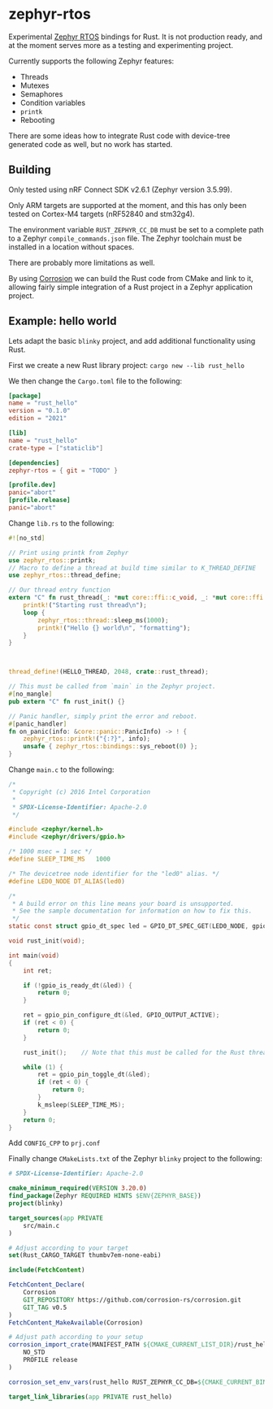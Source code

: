 # zephyr-rtos

Experimental [Zephyr RTOS] bindings for Rust. It is not production ready, and at the moment serves more as a testing and experimenting project.

Currently supports the following Zephyr features:

  * Threads
  * Mutexes
  * Semaphores
  * Condition variables
  * `printk`
  * Rebooting

There are some ideas how to integrate Rust code with device-tree
generated code as well, but no work has started.

## Building

Only tested using nRF Connect SDK v2.6.1 (Zephyr version 3.5.99).

Only ARM targets are supported at the moment, and this has only been
tested on Cortex-M4 targets (nRF52840 and stm32g4).

The environment variable `RUST_ZEPHYR_CC_DB` must be set to
a complete path to a Zephyr `compile_commands.json` file. The Zephyr
toolchain must be installed in a location without spaces.

There are probably more limitations as well.

By using [Corrosion] we can build the Rust code from CMake
and link to it, allowing fairly simple integration of a Rust project
in a Zephyr application project.

[Corrosion]: https://corrosion-rs.github.io/corrosion/introduction.html
[Zephyr RTOS]: https://zephyrproject.org/

## Example: hello world

Lets adapt the basic `blinky` project, and add additional functionality using Rust.

First we create a new Rust library project: `cargo new --lib rust_hello`

We then change the `Cargo.toml` file to the following:

```toml
[package]
name = "rust_hello"
version = "0.1.0"
edition = "2021"

[lib]
name = "rust_hello"
crate-type = ["staticlib"]

[dependencies]
zephyr-rtos = { git = "TODO" }

[profile.dev]
panic="abort"
[profile.release]
panic="abort"
```

Change `lib.rs` to the following:

```rust
#![no_std]

// Print using printk from Zephyr
use zephyr_rtos::printk;
// Macro to define a thread at build time similar to K_THREAD_DEFINE
use zephyr_rtos::thread_define;

// Our thread entry function
extern "C" fn rust_thread(_: *mut core::ffi::c_void, _: *mut core::ffi::c_void, _: *mut core::ffi::c_void) {
    printk!("Starting rust thread\n");
    loop {
        zephyr_rtos::thread::sleep_ms(1000);
        printk!("Hello {} world\n", "formatting");
    }
}



thread_define!(HELLO_THREAD, 2048, crate::rust_thread);

// This must be called from `main` in the Zephyr project.
#[no_mangle]
pub extern "C" fn rust_init() {}

// Panic handler, simply print the error and reboot.
#[panic_handler]
fn on_panic(info: &core::panic::PanicInfo) -> ! {
    zephyr_rtos::printk!("{:?}", info);
    unsafe { zephyr_rtos::bindings::sys_reboot(0) };
}
```

Change `main.c` to the following:

```c
/*
 * Copyright (c) 2016 Intel Corporation
 *
 * SPDX-License-Identifier: Apache-2.0
 */

#include <zephyr/kernel.h>
#include <zephyr/drivers/gpio.h>

/* 1000 msec = 1 sec */
#define SLEEP_TIME_MS   1000

/* The devicetree node identifier for the "led0" alias. */
#define LED0_NODE DT_ALIAS(led0)

/*
 * A build error on this line means your board is unsupported.
 * See the sample documentation for information on how to fix this.
 */
static const struct gpio_dt_spec led = GPIO_DT_SPEC_GET(LED0_NODE, gpios);

void rust_init(void);

int main(void)
{
	int ret;

	if (!gpio_is_ready_dt(&led)) {
		return 0;
	}

	ret = gpio_pin_configure_dt(&led, GPIO_OUTPUT_ACTIVE);
	if (ret < 0) {
		return 0;
	}

	rust_init();    // Note that this must be called for the Rust thread to start

	while (1) {
		ret = gpio_pin_toggle_dt(&led);
		if (ret < 0) {
			return 0;
		}
		k_msleep(SLEEP_TIME_MS);
	}
	return 0;
}

```

Add `CONFIG_CPP` to `prj.conf`

Finally change `CMakeLists.txt` of the Zephyr `blinky` project
to the following:

```cmake
# SPDX-License-Identifier: Apache-2.0

cmake_minimum_required(VERSION 3.20.0)
find_package(Zephyr REQUIRED HINTS $ENV{ZEPHYR_BASE})
project(blinky)

target_sources(app PRIVATE
    src/main.c
)

# Adjust according to your target
set(Rust_CARGO_TARGET thumbv7em-none-eabi)

include(FetchContent)

FetchContent_Declare(
    Corrosion
    GIT_REPOSITORY https://github.com/corrosion-rs/corrosion.git
    GIT_TAG v0.5
)
FetchContent_MakeAvailable(Corrosion)

# Adjust path according to your setup
corrosion_import_crate(MANIFEST_PATH ${CMAKE_CURRENT_LIST_DIR}/rust_hello/Cargo.toml
    NO_STD
    PROFILE release
)

corrosion_set_env_vars(rust_hello RUST_ZEPHYR_CC_DB=${CMAKE_CURRENT_BINARY_DIR}/compile_commands.json)

target_link_libraries(app PRIVATE rust_hello)
```
